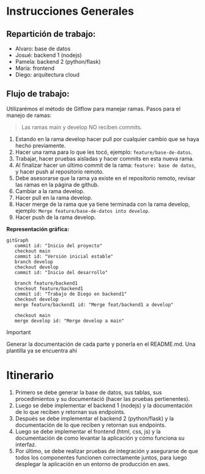 # Instrucciones Generales

## Repartición de trabajo:
- Alvaro: base de datos
- Josué: backend 1 (nodejs)
- Pamela: backend 2 (python/flask)
- María: frontend
- Diego: arquitectura cloud

## Flujo de trabajo:
Utilizarémos el método de Gitflow para manejar ramas. Pasos para el manejo de ramas:
> Las ramas main y develop NO reciben commits.
1. Estando en la rama develop hacer pull por cualquier cambio que se haya hecho previamente.
2. Hacer una rama para lo que les tocó, ejemplo: `feature/base-de-datos`.
3. Trabajar, hacer pruebas aisladas y hacer commits en esta nueva rama.
4. Al finalizar hacer un último commit de la rama: `feature: base de datos`, y hacer push al repositorio remoto.
5. Debe asesorarse que la rama ya existe en el repositorio remoto, revisar las ramas en la página de github.
6. Cambiar a la rama develop.
7. Hacer pull en la rama develop.
8. Hacer merge de la rama que ya tiene terminada con la rama develop, ejemplo: `Merge feature/base-de-datos into develop`.
9. Hacer push de la rama develop.

**Representación gráfica:**
```mermaid
gitGraph
   commit id: "Inicio del proyecto"
   checkout main
   commit id: "Versión inicial estable"
   branch develop
   checkout develop
   commit id: "Inicio del desarrollo"

   branch feature/backend1
   checkout feature/backend1
   commit id: "Trabajo de Diego en backend1"
   checkout develop
   merge feature/backend1 id: "Merge feat/backend1 a develop"

   checkout main
   merge develop id: "Merge develop a main"
```
>[!IMPORTANT]
> Generar la documentación de cada parte y ponerla en el README.md. Una plantilla ya se encuentra ahí

# Itinerario

1. Primero se debe generar la base de datos, sus tablas, sus procedimientos y su documentació (hacer las pruebas pertienentes).
2. Luego se debe implementar el backend 1 (nodejs) y la documentación de lo que reciben y retornan sus endpoints.
3. Después se debe implementar el backend 2 (python/flask) y la documentación de lo que reciben y retornan sus endpoints.
4. Luego se debe implementar el frontend (html, css, js) y la documentación de como levantar la aplicación y cómo funciona su interfaz.
5. Por último, se debe realizar pruebas de integración y asegurarse de que todos los componentes funcionen correctamente juntos, para luego desplegar la aplicación en un entorno de producción en aws.